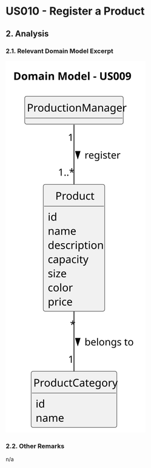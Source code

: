 # US010 - Register a Product

## 2. Analysis

### 2.1. Relevant Domain Model Excerpt 

![Domain Model](svg/us010-domain-model.svg)

### 2.2. Other Remarks

n/a